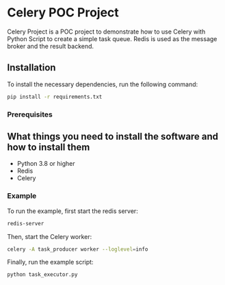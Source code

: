# Celery POC Project

Celery Project is a POC project to demonstrate how to use Celery with Python Script to create a simple task queue. Redis is used as the message broker and the result backend.

## Installation 

To install the necessary dependencies, run the following command:
    
```bash
pip install -r requirements.txt
```


### Prerequisites

What things you need to install the software and how to install them
- 
- Python 3.8 or higher
- Redis
- Celery

### Example

To run the example, first start the redis server:
```bash
redis-server
```

Then, start the Celery worker:
```bash
celery -A task_producer worker --loglevel=info
```

Finally, run the example script:
```bash
python task_executor.py
```
